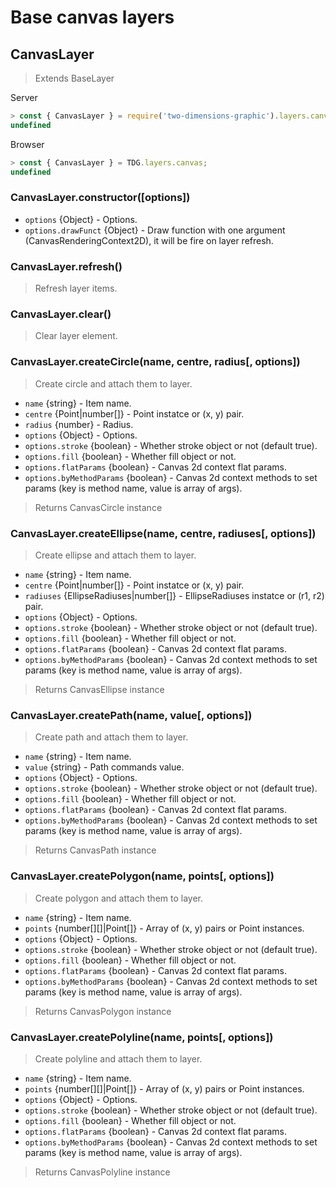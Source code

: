 # Base canvas layers



## CanvasLayer

> Extends BaseLayer

Server
```javascript
> const { CanvasLayer } = require('two-dimensions-graphic').layers.canvas;
undefined
```

Browser
```javascript
> const { CanvasLayer } = TDG.layers.canvas;
undefined
```


### CanvasLayer.constructor([options])
- `options` {Object} - Options.
- `options.drawFunct` {Object} - Draw function with one argument (CanvasRenderingContext2D), it will be fire on layer refresh.


### CanvasLayer.refresh()
> Refresh layer items.


### CanvasLayer.clear()
> Clear layer element.


### CanvasLayer.createCircle(name, centre, radius[, options])
> Create circle and attach them to layer.

- `name` {string} - Item name.
- `centre` {Point|number[]} - Point instatce or (x, y) pair.
- `radius` {number} - Radius.
- `options` {Object} - Options.
- `options.stroke` {boolean} - Whether stroke object or not (default true).
- `options.fill` {boolean} - Whether fill object or not.
- `options.flatParams` {boolean} - Canvas 2d context flat params.
- `options.byMethodParams` {boolean} - Canvas 2d context methods to set params (key is method name, value is array of args).

> Returns CanvasCircle instance


### CanvasLayer.createEllipse(name, centre, radiuses[, options])
> Create ellipse and attach them to layer.

- `name` {string} - Item name.
- `centre` {Point|number[]} - Point instatce or (x, y) pair.
- `radiuses` {EllipseRadiuses|number[]} - EllipseRadiuses instatce or (r1, r2) pair.
- `options` {Object} - Options.
- `options.stroke` {boolean} - Whether stroke object or not (default true).
- `options.fill` {boolean} - Whether fill object or not.
- `options.flatParams` {boolean} - Canvas 2d context flat params.
- `options.byMethodParams` {boolean} - Canvas 2d context methods to set params (key is method name, value is array of args).

> Returns CanvasEllipse instance


### CanvasLayer.createPath(name, value[, options])
> Create path and attach them to layer.

- `name` {string} - Item name.
- `value` {string} - Path commands value.
- `options` {Object} - Options.
- `options.stroke` {boolean} - Whether stroke object or not (default true).
- `options.fill` {boolean} - Whether fill object or not.
- `options.flatParams` {boolean} - Canvas 2d context flat params.
- `options.byMethodParams` {boolean} - Canvas 2d context methods to set params (key is method name, value is array of args).

> Returns CanvasPath instance


### CanvasLayer.createPolygon(name, points[, options])
> Create polygon and attach them to layer.

- `name` {string} - Item name.
- `points` {number[][]|Point[]} - Array of (x, y) pairs or Point instances.
- `options` {Object} - Options.
- `options.stroke` {boolean} - Whether stroke object or not (default true).
- `options.fill` {boolean} - Whether fill object or not.
- `options.flatParams` {boolean} - Canvas 2d context flat params.
- `options.byMethodParams` {boolean} - Canvas 2d context methods to set params (key is method name, value is array of args).

> Returns CanvasPolygon instance


### CanvasLayer.createPolyline(name, points[, options])
> Create polyline and attach them to layer.

- `name` {string} - Item name.
- `points` {number[][]|Point[]} - Array of (x, y) pairs or Point instances.
- `options` {Object} - Options.
- `options.stroke` {boolean} - Whether stroke object or not (default true).
- `options.fill` {boolean} - Whether fill object or not.
- `options.flatParams` {boolean} - Canvas 2d context flat params.
- `options.byMethodParams` {boolean} - Canvas 2d context methods to set params (key is method name, value is array of args).

> Returns CanvasPolyline instance
